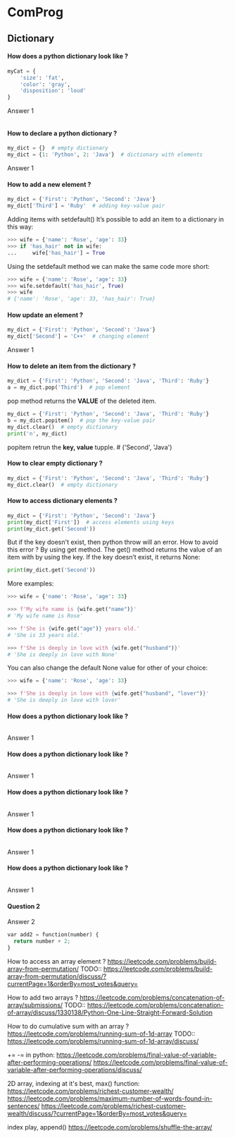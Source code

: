 # ComProg

## Dictionary

#### How does a python dictionary look like ?
```python
myCat = {
    'size': 'fat',
    'color': 'gray',
    'disposition': 'loud'
}
```

Answer 1
```python

```

#### How to declare a python dictionary ?
```python
my_dict = {}  # empty dictionary
my_dict = {1: 'Python', 2: 'Java'}  # dictionary with elements
```
Answer 1

#### How to add a new element ?
```python
my_dict = {'First': 'Python', 'Second': 'Java'}
my_dict['Third'] = 'Ruby'  # adding key-value pair
```
Adding items with setdefault()
It’s possible to add an item to a dictionary in this way:
```python
>>> wife = {'name': 'Rose', 'age': 33}
>>> if 'has_hair' not in wife:
...     wife['has_hair'] = True
```
Using the setdefault method we can make the same code more short:
```python
>>> wife = {'name': 'Rose', 'age': 33}
>>> wife.setdefault('has_hair', True)
>>> wife
# {'name': 'Rose', 'age': 33, 'has_hair': True}
```
#### How update an element ?
```python
my_dict = {'First': 'Python', 'Second': 'Java'}
my_dict['Second'] = 'C++'  # changing element
```
Answer 1

#### How to delete an item from the dictionary ?
```python
my_dict = {'First': 'Python', 'Second': 'Java', 'Third': 'Ruby'}
a = my_dict.pop('Third')  # pop element
```
pop method returns the **VALUE** of the deleted item.
```python
my_dict = {'First': 'Python', 'Second': 'Java', 'Third': 'Ruby'}
b = my_dict.popitem()  # pop the key-value pair
my_dict.clear()  # empty dictionary
print('n', my_dict)
```
popitem retrun the **key, value** tupple. # ('Second', 'Java')

#### How to clear empty dictionary ?
```python
my_dict = {'First': 'Python', 'Second': 'Java', 'Third': 'Ruby'}
my_dict.clear()  # empty dictionary
```

#### How to access dictionary elements ?
```python
my_dict = {'First': 'Python', 'Second': 'Java'}
print(my_dict['First'])  # access elements using keys
print(my_dict.get('Second'))
```
But if the key doesn't exist, then python throw will an error. How to avoid this error ? By using get method.
The get() method returns the value of an item with by using the key. If the key doesn’t exist, it returns None:
```python
print(my_dict.get('Second'))
```
More examples:
```python
>>> wife = {'name': 'Rose', 'age': 33}

>>> f'My wife name is {wife.get("name")}'
# 'My wife name is Rose'

>>> f'She is {wife.get("age")} years old.'
# 'She is 33 years old.'

>>> f'She is deeply in love with {wife.get("husband")}'
# 'She is deeply in love with None'
```
You can also change the default None value for other of your choice:
```python
>>> wife = {'name': 'Rose', 'age': 33}

>>> f'She is deeply in love with {wife.get("husband", "lover")}'
# 'She is deeply in love with lover'
```

#### How does a python dictionary look like ?
```python

```
Answer 1
#### How does a python dictionary look like ?
```python

```
Answer 1

#### How does a python dictionary look like ?
```python

```
Answer 1

#### How does a python dictionary look like ?
```python

```
Answer 1

#### How does a python dictionary look like ?
```python

```
Answer 1

#### Question 2

Answer 2

```python
var add2 = function(number) {
  return number + 2;
}
```

How to access an array element ?
https://leetcode.com/problems/build-array-from-permutation/
TODO:: https://leetcode.com/problems/build-array-from-permutation/discuss/?currentPage=1&orderBy=most_votes&query=

How to add two arrays ?
https://leetcode.com/problems/concatenation-of-array/submissions/
TODO:: https://leetcode.com/problems/concatenation-of-array/discuss/1330138/Python-One-Line-Straight-Forward-Solution

How to do cumulative sum with an array ?
https://leetcode.com/problems/running-sum-of-1d-array
TODO:: https://leetcode.com/problems/running-sum-of-1d-array/discuss/

+= -= in python:
https://leetcode.com/problems/final-value-of-variable-after-performing-operations/
https://leetcode.com/problems/final-value-of-variable-after-performing-operations/discuss/


2D array, indexing at it's best, max() function:
https://leetcode.com/problems/richest-customer-wealth/
https://leetcode.com/problems/maximum-number-of-words-found-in-sentences/
https://leetcode.com/problems/richest-customer-wealth/discuss/?currentPage=1&orderBy=most_votes&query=


index play, append()
https://leetcode.com/problems/shuffle-the-array/
